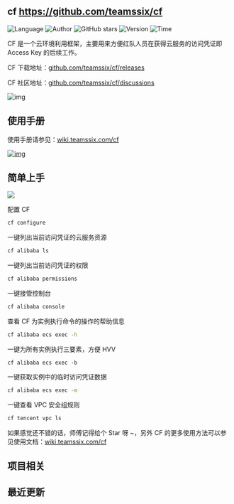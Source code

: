 ## cf <https://github.com/teamssix/cf>
<!--auto_detail_badge_begin_0b490ffb61b26b45de3ea5d7dd8a582e-->
![Language](https://img.shields.io/badge/Language-Golang-blue)
![Author](https://img.shields.io/badge/Author-teamssix-orange)
![GitHub stars](https://img.shields.io/github/stars/teamssix/cf.svg?style=flat&logo=github)
![Version](https://img.shields.io/badge/Version-V0.3.5-red)
![Time](https://img.shields.io/badge/Join-20220829-green)
<!--auto_detail_badge_end_fef74f2d7ea73fcc43ff78e05b1e7451-->

CF 是一个云环境利用框架，主要用来方便红队人员在获得云服务的访问凭证即 Access Key 的后续工作。

CF 下载地址：[github.com/teamssix/cf/releases](https://github.com/teamssix/cf/releases)

CF 社区地址：[github.com/teamssix/cf/discussions](https://github.com/teamssix/cf/discussions)

![img](https://cdn.jsdelivr.net/gh/teamssix/BlogImages/imgs/202208251726676.png)

## 使用手册

使用手册请参见：[wiki.teamssix.com/cf](https://wiki.teamssix.com/cf)

[![img](https://cdn.jsdelivr.net/gh/teamssix/BlogImages/imgs/202207112152449.png)](https://wiki.teamssix.com/cf)

## 简单上手

![](https://cdn.jsdelivr.net/gh/teamssix/BlogImages/imgs/202207180028840.png)

配置 CF

```bash
cf configure
```

一键列出当前访问凭证的云服务资源

```bash
cf alibaba ls
```

一键列出当前访问凭证的权限

```bash
cf alibaba permissions
```

一键接管控制台

```bash
cf alibaba console
```

查看 CF 为实例执行命令的操作的帮助信息

```bash
cf alibaba ecs exec -h
```

一键为所有实例执行三要素，方便 HVV

```
cf alibaba ecs exec -b
```

一键获取实例中的临时访问凭证数据

```bash
cf alibaba ecs exec -m
```

一键查看 VPC 安全组规则

```bash
cf tencent vpc ls
```

如果感觉还不错的话，师傅记得给个 Star 呀 ~，另外 CF 的更多使用方法可以参见使用文档：[wiki.teamssix.com/cf](https://wiki.teamssix.com/cf)

<!--auto_detail_active_begin_e1c6fb434b6f0baf6912c7a1934f772b-->
## 项目相关


## 最近更新

<!--auto_detail_active_end_f9cf7911015e9913b7e691a7a5878527-->
